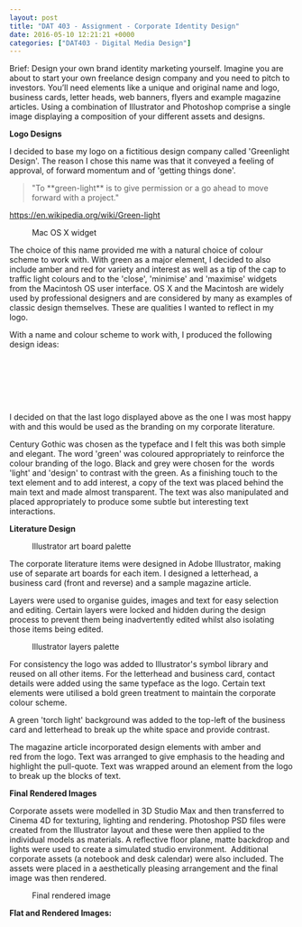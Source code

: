 ```yaml
---
layout: post
title: "DAT 403 - Assignment - Corporate Identity Design"
date: 2016-05-10 12:21:21 +0000
categories: ["DAT403 - Digital Media Design"]
---
```


Brief:&nbsp;Design your own brand identity marketing yourself. Imagine you are about to start your own freelance design company and you need to pitch to investors. You’ll need elements like a unique and original name and logo, business cards, letter heads, web banners, flyers and example magazine articles. Using a combination of Illustrator and Photoshop comprise a single image displaying a composition of your different assets and designs.

**Logo Designs**

I decided to base my logo on a fictitious design company called 'Greenlight Design'. The reason I chose this name was that it conveyed a feeling of approval, of forward momentum and of 'getting things done'.

<blockquote><p>"To&nbsp;**green-light**&nbsp;is to give permission or a go ahead to move forward with a project."</p>
</blockquote>

<p><a href="https://en.wikipedia.org/wiki/Green-light">https://en.wikipedia.org/wiki/Green-light</a></p>

<figure><a href="{{ site.baseurl }}/wp-content/uploads/2023/05/mac-os-widget.jpg"><img src="https://www.circleseven.co.uk/wp-content/uploads/2023/05/mac-os-widget.jpg" alt="" class="wp-image-678"/ loading="lazy"></a><figcaption>Mac OS X widget</figcaption></figure>

The choice&nbsp;of this name provided me with a natural choice of colour scheme to work with. With green as a major element, I decided to also include amber and red for variety and interest as well as a tip of the cap to traffic light colours and to the 'close', 'minimise' and 'maximise' widgets from the Macintosh OS user interface. OS X and the Macintosh are widely used by professional designers and are considered by many as examples of classic design themselves. These are qualities I wanted to reflect in my logo.

With a name and colour scheme to work with, I produced the following design ideas:

<figure><figure><a href="{{ site.baseurl }}/wp-content/uploads/2023/05/print_22300011803_o.jpg"><img src="https://www.circleseven.co.uk/wp-content/uploads/2023/05/print_22300011803_o.jpg" alt="" class="wp-image-679"/ loading="lazy"></a></figure>

<figure><a href="{{ site.baseurl }}/wp-content/uploads/2023/05/print_22502808187_o.jpg"><img src="https://www.circleseven.co.uk/wp-content/uploads/2023/05/print_22502808187_o.jpg" alt="" class="wp-image-683"/ loading="lazy"></a></figure>

<figure><a href="{{ site.baseurl }}/wp-content/uploads/2023/05/print_22502860588_o.jpg"><img src="https://www.circleseven.co.uk/wp-content/uploads/2023/05/print_22502860588_o.jpg" alt="" class="wp-image-680"/ loading="lazy"></a></figure>

<figure><a href="{{ site.baseurl }}/wp-content/uploads/2023/05/print_22528854159_o.jpg"><img src="https://www.circleseven.co.uk/wp-content/uploads/2023/05/print_22528854159_o.jpg" alt="" class="wp-image-685"/ loading="lazy"></a></figure>

<figure><a href="{{ site.baseurl }}/wp-content/uploads/2023/05/print_22529006679_o.jpg"><img src="https://www.circleseven.co.uk/wp-content/uploads/2023/05/print_22529006679_o.jpg" alt="" class="wp-image-684"/ loading="lazy"></a></figure>

<figure><a href="{{ site.baseurl }}/wp-content/uploads/2023/05/print_22529006719_o.jpg"><img src="https://www.circleseven.co.uk/wp-content/uploads/2023/05/print_22529006719_o.jpg" alt="" class="wp-image-681"/ loading="lazy"></a></figure>

<figure><a href="{{ site.baseurl }}/wp-content/uploads/2023/05/print_22733165570_o.jpg"><img src="https://www.circleseven.co.uk/wp-content/uploads/2023/05/print_22733165570_o.jpg" alt="" class="wp-image-682"/ loading="lazy"></a></figure>
</figure>

I decided on that the last logo displayed above as the one I was most happy with and this would be used as the branding on my corporate literature.

Century Gothic was chosen as the typeface and I felt this was both simple and elegant. The word 'green' was coloured appropriately&nbsp;to reinforce the colour branding of the logo. Black and grey were chosen for the &nbsp;words 'light' and 'design' to contrast with the green. As a finishing touch to the text element and to add interest, a copy of the text was placed behind&nbsp;the main text and made almost transparent. The text was also manipulated and placed appropriately to produce some subtle but interesting text interactions.

**Literature Design**

<figure><a href="{{ site.baseurl }}/wp-content/uploads/2023/05/illustrator_artboard_palette.jpg"><img src="https://www.circleseven.co.uk/wp-content/uploads/2023/05/illustrator_artboard_palette-225x300.jpg" alt="" class="wp-image-686"/ loading="lazy"></a><figcaption>Illustrator art board palette</figcaption></figure>

The corporate literature items were designed in Adobe Illustrator, making use of separate art boards for each item. I designed a letterhead, a business card (front and reverse) and a sample magazine article.

Layers were used to organise guides, images and text for easy selection and editing. Certain layers were locked and hidden during the design process to prevent them being inadvertently edited whilst also isolating those items being edited.

<figure><a href="{{ site.baseurl }}/wp-content/uploads/2023/05/illustrator_layers_palette.jpg"><img src="https://www.circleseven.co.uk/wp-content/uploads/2023/05/illustrator_layers_palette-229x300.jpg" alt="" class="wp-image-687"/ loading="lazy"></a><figcaption>Illustrator layers palette</figcaption></figure>

For consistency the logo was added to Illustrator's symbol library and reused on all other items. For the letterhead and business card, contact details were added using the same typeface as the logo. Certain text elements were utilised a bold green treatment to maintain the corporate colour scheme.

A green 'torch light' background was added to the top-left of the business card and letterhead to break up the white space and provide contrast.

The magazine article incorporated design elements with amber and red&nbsp;from the logo. Text was arranged to give emphasis to the heading and highlight the pull-quote. Text was wrapped around an element from the logo to break up the blocks of text.

**Final Rendered Images**

Corporate assets were modelled in 3D Studio Max and then transferred to Cinema 4D for texturing, lighting and rendering. Photoshop PSD files were created from the Illustrator layout and these were then applied to the individual models as materials. A reflective floor plane, matte backdrop and lights were used to create a simulated studio environment.&nbsp; Additional corporate assets (a notebook and desk calendar) were also included. The assets were placed in a aesthetically pleasing arrangement and the final image was then rendered.

<figure><a href="{{ site.baseurl }}/wp-content/uploads/2023/05/corporate-identity-design-1.jpg"><img src="https://www.circleseven.co.uk/wp-content/uploads/2023/05/corporate-identity-design-1.jpg" alt="" class="wp-image-689"/ loading="lazy"></a><figcaption>Final rendered image</figcaption></figure>

**Flat and Rendered Images:**

<figure><figure><a href="{{ site.baseurl }}/wp-content/uploads/2023/05/business-cards_22520824487_o.jpg"><img src="https://www.circleseven.co.uk/wp-content/uploads/2023/05/business-cards_22520824487_o-300x188.jpg" alt="" class="wp-image-691"/ loading="lazy"></a></figure>

<figure><a href="{{ site.baseurl }}/wp-content/uploads/2023/05/corporate-identity-design_22318031703_o.jpg"><img src="https://www.circleseven.co.uk/wp-content/uploads/2023/05/corporate-identity-design_22318031703_o-300x195.jpg" alt="" class="wp-image-694"/ loading="lazy"></a></figure>

<figure><a href="{{ site.baseurl }}/wp-content/uploads/2023/05/corporate-identity-design_22520876288_o.jpg"><img src="https://www.circleseven.co.uk/wp-content/uploads/2023/05/corporate-identity-design_22520876288_o-300x197.jpg" alt="" class="wp-image-692"/ loading="lazy"></a></figure>

<figure><a href="{{ site.baseurl }}/wp-content/uploads/2023/05/corporate-identity-design_22520914968_o.jpg"><img src="https://www.circleseven.co.uk/wp-content/uploads/2023/05/corporate-identity-design_22520914968_o-300x188.jpg" alt="" class="wp-image-693"/ loading="lazy"></a></figure>

<figure><a href="{{ site.baseurl }}/wp-content/uploads/2023/05/corporate-identity-design_22913182696_o-scaled.jpg"><img src="https://www.circleseven.co.uk/wp-content/uploads/2023/05/corporate-identity-design_22913182696_o-214x300.jpg" alt="" class="wp-image-697"/ loading="lazy"></a></figure>

<figure><a href="{{ site.baseurl }}/wp-content/uploads/2023/05/corporate-identity-design_22939166355_o-scaled.jpg"><img src="https://www.circleseven.co.uk/wp-content/uploads/2023/05/corporate-identity-design_22939166355_o-213x300.jpg" alt="" class="wp-image-696"/ loading="lazy"></a></figure>

<figure><a href="{{ site.baseurl }}/wp-content/uploads/2023/05/letterhead-finished_22925789972_o.jpg"><img src="https://www.circleseven.co.uk/wp-content/uploads/2023/05/letterhead-finished_22925789972_o-300x188.jpg" alt="" class="wp-image-690"/ loading="lazy"></a></figure>

<figure><a href="{{ site.baseurl }}/wp-content/uploads/2023/05/magazine-article_22939188495_o.jpg"><img src="https://www.circleseven.co.uk/wp-content/uploads/2023/05/magazine-article_22939188495_o-300x188.jpg" alt="" class="wp-image-695"/ loading="lazy"></a></figure>
</figure>
